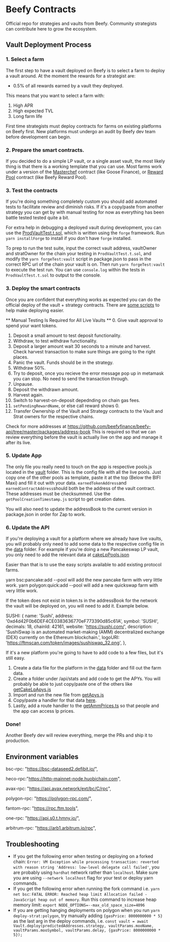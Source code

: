 # Beefy Contracts
Official repo for strategies and vaults from Beefy. Community strategists can contribute here to grow the ecosystem.

## Vault Deployment Process
### 1. Select a farm
The first step to have a vault deployed on Beefy is to select a farm to deploy a vault around. At the moment the rewards for a strategist are:
 - 0.5% of all rewards earned by a vault they deployed.

This means that you want to select a farm with:
1. High APR
2. High expected TVL
3. Long farm life

First time strategists must deploy contracts for farms on existing platforms on Beefy first. New platforms must undergo an audit by Beefy dev team before development can begin.

### 2. Prepare the smart contracts.
If you decided to do a simple LP vault, or a single asset vault, the most likely thing is that there is a working template that you can use. Most farms work under a version of the [Masterchef](https://bscscan.com/address/0xe70E9185F5ea7Ba3C5d63705784D8563017f2E57#code) contract (like Goose Finance), or [Reward Pool](https://arbiscan.io/address/0x48f4634c8383af01bf71aefbc125eb582eb3c74d#code) contract (like Beefy Reward Pool).

### 3. Test the contracts
If you're doing something completely custom you should add automated tests to facilitate review and diminish risks. If it's a copy/paste from another strategy you can get by with manual testing for now as everything has been battle tested tested quite a bit.

For extra help in debugging a deployed vault during development, you can use the [ProdVaultTest.t.sol](./forge/test/ProdVaultTest.t.sol), which is written using the `forge` framework. Run `yarn installForge` to install if you don't have `forge` installed.

To prep to run the test suite, input the correct vault address, vaultOwner and stratOwner for the chain your testing in `ProdVaultTest.t.sol`, and modify the `yarn forgeTest:vault` script in package.json to pass in the correct RPC url of the chain your vault is on. Then run `yarn forgeTest:vault` to execute the test run. You can use `console.log` within the tests in `ProdVaultTest.t.sol` to output to the console.

### 3. Deploy the smart contracts
Once you are confident that everything works as expected you can do the official deploy of the vault + strategy contracts. There are [some scripts](https://github.com/beefyfinance/beefy-contracts/blob/master/scripts/) to help make deploying easier.

** Manual Testing Is Required for All Live Vaults **
0. Give vault approval to spend your want tokens. 
1. Deposit a small amount to test deposit functionality. 
2. Withdraw, to test withdraw functionality. 
3. Deposit a larger amount wait 30 seconds to a minute and harvest. Check harvest transaction to make sure things are going to the right places. 
4. Panic the vault. Funds should be in the strategy. 
5. Withdraw 50%. 
6. Try to deposit, once you recieve the error message pop up in metamask you can stop. No need to send the transaction through. 
7. Unpause.
8. Deposit the withdrawn amount. 
9. Harvest again. 
10. Switch to harvest-on-deposit depednding on chain gas fees. 
11. `setPendingRewardName`, or else call reward shows 0.
12. Transfer Ownership of the Vault and Strategy contracts to the Vault and Strat owners for the respective chains. 

Check for more addresses at https://github.com/beefyfinance/beefy-api/tree/master/packages/address-book
This is required so that we can review everything before the vault is actually live on the app and manage it after its live.

### 5.  Update App
The only file you really need to touch on the app is respective pools.js located in the [vault](https://github.com/beefyfinance/beefy-app/tree/master/src/features/configure/vault) folder. This is the config file with all the live pools.  Just copy one of the other pools as template, paste it at the top (Below the BIFI Maxi) and fill it out with your data. `earnedTokenAddress`and `earnedContractAddress`should both be the address of the vault contract. These addresses must be checksummed. Use the `getPoolCreationTimestamp.js` script to get creation dates. 

You will also need to update the addressBook to the current version in package.json in order for Zap to work. 

### 6. Update the API
If you're deploying a vault for a platform where we already have live vaults, you will probably only need to add some data to the respective config file in the [data](https://github.com/beefyfinance/beefy-api/tree/master/src/data) folder. For example if you're doing a new Pancakeswap LP vault, you only need to add the relevant data at [cakeLpPools.json](https://github.com/beefyfinance/beefy-api/blob/master/src/data/cakeLpPools.json)

Easier than that is to use the easy scripts available to add existing protocol farms. 

yarn bsc:pancake:add --pool <pid> will add the new pancake farm with very little work. 
yarn polygon:quick:add --pool <reward pool address> will add a new quickswap farm with very little work.
 
If the token does not exist in token.ts in the addressBook for the network the vault will be deployed on, you will need to add it. Example below. 
 
SUSHI: {
    name: 'Sushi',
    address: '0xd4d42F0b6DEF4CE0383636770eF773390d85c61A',
    symbol: 'SUSHI',
    decimals: 18,
    chainId: 42161,
    website: 'https://sushi.com/',
    description:
      'SushiSwap is an automated market-making (AMM) decentralized exchange (DEX) currently on the Ethereum blockchain.',
    logoURI: 'https://ftmscan.com/token/images/sushiswap_32.png',
  },

If it's a new platform you're going to have to add code to a few files, but it's still easy.

1. Create a data file for the platform in the [data](https://github.com/beefyfinance/beefy-api/tree/master/src/data) folder and fill out the farm data.
2. Create a folder under /api/stats and add code to get the APYs. You will probably be able to just copy/paste one of the others like [getCakeLpApys.js](https://github.com/beefyfinance/beefy-api/blob/master/src/api/stats/pancake/getCakeLpApys.js)
3. Import and run the new file from [getApys.js](https://github.com/beefyfinance/beefy-api/blob/master/src/api/stats/getApys.js)
4. Copy/paste a handler for that data [here](https://github.com/beefyfinance/beefy-api/blob/master/src/api/price/index.js).
5. Lastly, add a route handler to the [getAmmPrices.ts](https://github.com/beefyfinance/beefy-api/blob/master/src/api/stats/getAmmPrices.ts) so that people and the app can access lp prices.


### Done!
Another Beefy dev will review everything, merge the PRs and ship it to production.

## Environment variables
 bsc-rpc: "https://bsc-dataseed2.defibit.io/",
 
 heco-rpc:"https://http-mainnet-node.huobichain.com",
    
 avax-rpc: "https://api.avax.network/ext/bc/C/rpc",
    
 polygon-rpc: "https://polygon-rpc.com/",
    
 fantom-rpc: "https://rpc.ftm.tools",
 
 one-rpc: "https://api.s0.t.hmny.io/",
    
 arbitrum-rpc: "https://arb1.arbitrum.io/rpc",
 

## Troubleshooting
- If you get the following error when testing or deploying on a forked chain: `Error: VM Exception while processing transaction: reverted with reason string 'Address: low-level delegate call failed'`, you are probably using `hardhat` network rather than `localhost`. Make sure you are using `--network localhost` flag for your test or deploy yarn commands.
- If you get the following error when running the fork command i.e. `yarn net bsc`: `FATAL ERROR: Reached heap limit Allocation failed - JavaScript heap out of memory`. Run this command to increase heap memory limit: `export NODE_OPTIONS=--max_old_space_size=4096`
- If you are getting hanging deployments on polygon when you run `yarn deploy-strat:polygon`, try manually adding `{gasPrice: 8000000000 * 5}` as the last arg in the deploy commands, i.e. `const vault = await Vault.deploy(predictedAddresses.strategy, vaultParams.mooName, vaultParams.mooSymbol, vaultParams.delay, {gasPrice: 8000000000 * 5}); `
